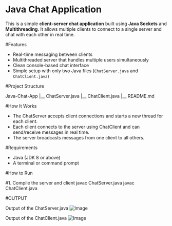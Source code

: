 # Java Chat Application 

This is a simple **client-server chat application** built using **Java Sockets** and **Multithreading**. It allows multiple clients to connect to a single server and chat with each other in real time.

#Features

- Real-time messaging between clients
- Multithreaded server that handles multiple users simultaneously
- Clean console-based chat interface
- Simple setup with only two Java files (`ChatServer.java` and `ChatClient.java`)

#Project Structure

Java-Chat-App
|__ ChatServer.java
|__ ChatClient.java
|__ README.md

#How It Works

- The ChatServer accepts client connections and starts a new thread for each client.
- Each client connects to the server using ChatClient and can send/receive messages in real time.
- The server broadcasts messages from one client to all others.

#Requirements

- Java (JDK 8 or above)
- A terminal or command prompt

#How to Run

#1. Compile the server and client
javac ChatServer.java
javac ChatClient.java

#OUTPUT

Output of the ChatServer.java
![Image](https://github.com/user-attachments/assets/732c961a-85dc-4ae4-8bcc-5ee961b73d67)

Output of the ChatClient.java
![Image](https://github.com/user-attachments/assets/e0a80f80-2056-4a5c-9fef-784458745e60)







